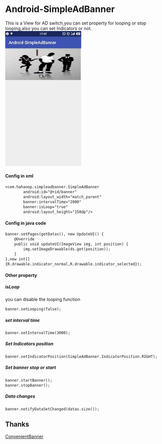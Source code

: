 # Android-SimpleAdBanner
This is a View for AD switch,you can set property for looping or stop looping,also you can set Indicators or not.
![Alt text](https://github.com/hahaoop/Android-SimpleAdBanner/raw/master/Screenshots/screenshots1.gif)
#### Config in xml
```
<com.hahaoop.simpleadbanner.SimpleAdBanner
        android:id="@+id/banner"
        android:layout_width="match_parent"
        banner:intervalTime="2000"
        banner:isLoop="true"
        android:layout_height="150dp"/>
```
#### Config in java code
```
banner.setPages(getDatas(), new UpdateUI() {
    @Override
    public void updateUI(ImageView img, int position) {
        img.setImageDrawable(ds.get(position));
    }
},new int[]{R.drawable.indicator_normal,R.drawable.indicator_selected});
```
#### Other property
##### isLoop
you can disable the looping function
```
banner.setLooping(false);
```
##### set interval time
```
banner.setIntervalTime(3000);
```
##### Set Indicators position
```
banner.setIndicatorPosition(SimpleAdBanner.IndicatorPosition.RIGHT);
```
##### Set banner stop or start
```
banner.startBanner();
banner.stopBanner();
```
##### Data changes
```
banner.notifyDataSetChanged(datas.size());
```


## Thanks
[ConvenientBanner](https://github.com/saiwu-bigkoo/Android-ConvenientBanner)